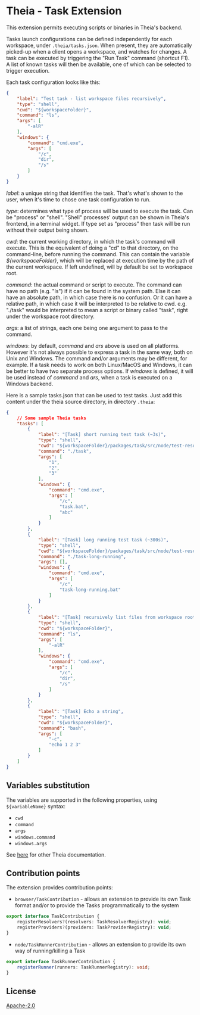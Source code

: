 # Theia - Task Extension

This extension permits executing scripts or binaries in Theia's backend.

Tasks launch configurations can be defined independently for each workspace, under `.theia/tasks.json`. When present, they are automatically picked-up when a client opens a workspace, and watches for changes. A task can be executed by triggering the "Run Task" command (shortcut F1). A list of known tasks will then be available, one of which can be selected to trigger execution.

Each task configuration looks like this:
``` json
{
    "label": "Test task - list workspace files recursively",
    "type": "shell",
    "cwd": "${workspaceFolder}",
    "command": "ls",
    "args": [
        "-alR"
    ],
    "windows": {
        "command": "cmd.exe",
        "args": [
            "/c",
            "dir",
            "/s"
        ]
    }
}
```

*label*: a unique string that identifies the task. That's what's shown to the user, when it's time to chose one task configuration to run.

*type*: determines what type of process will be used to execute the task. Can be "process" or "shell". "Shell" processes' output can be shown in Theia's frontend, in a terminal widget. If type set as "process" then task will be run without their output being shown.

*cwd*: the current working directory, in which the task's command will execute. This is the equivalent of doing a "cd" to that directory, on the command-line, before running the command. This can contain the variable *${workspaceFolder}*, which will be replaced at execution time by the path of the current workspace. If left undefined, will by default be set to workspace root.

*command*: the actual command or script to execute. The command can have no path (e.g. "ls") if it can be found in the system path. Else it can have an absolute path, in which case there is no confusion. Or it can have a relative path, in which case it will be interpreted to be relative to cwd. e.g. "./task" would be interpreted to mean a script or binary called "task", right under the workspace root directory.

*args*: a list of strings, each one being one argument to pass to the command.

*windows*: by default, *command* and *ars* above is used on all platforms. However it's not always possible to express a task in the same way, both on Unix and Windows. The command and/or arguments may be different, for example. If a task needs to work on both Linux/MacOS and Windows, it can be better to have two separate process options. If *windows* is defined, it will be used instead of *command* and *ars*, when a task is executed on a Windows backend.

Here is a sample tasks.json that can be used to test tasks. Just add this content under the theia source directory, in directory `.theia`:
``` json
{
    // Some sample Theia tasks
    "tasks": [
        {
            "label": "[Task] short running test task (~3s)",
            "type": "shell",
            "cwd": "${workspaceFolder}/packages/task/src/node/test-resources/",
            "command": "./task",
            "args": [
                "1",
                "2",
                "3"
            ],
            "windows": {
                "command": "cmd.exe",
                "args": [
                    "/c",
                    "task.bat",
                    "abc"
                ]
            }
        },
        {
            "label": "[Task] long running test task (~300s)",
            "type": "shell",
            "cwd": "${workspaceFolder}/packages/task/src/node/test-resources/",
            "command": "./task-long-running",
            "args": [],
            "windows": {
                "command": "cmd.exe",
                "args": [
                    "/c",
                    "task-long-running.bat"
                ]
            }
        },
        {
            "label": "[Task] recursively list files from workspace root",
            "type": "shell",
            "cwd": "${workspaceFolder}",
            "command": "ls",
            "args": [
                "-alR"
            ],
            "windows": {
                "command": "cmd.exe",
                "args": [
                    "/c",
                    "dir",
                    "/s"
                ]
            }
        },
        {
            "label": "[Task] Echo a string",
            "type": "shell",
            "cwd": "${workspaceFolder}",
            "command": "bash",
            "args": [
                "-c",
                "echo 1 2 3"
            ]
        }
    ]
}
```

## Variables substitution
The variables are supported in the following properties, using `${variableName}` syntax:
- `cwd`
- `command`
- `args`
- `windows.command`
- `windows.args`

See [here](https://github.com/theia-ide/theia) for other Theia documentation.

## Contribution points
The extension provides contribution points:
- `browser/TaskContribution` - allows an extension to provide its own Task format and/or to provide the Tasks programmatically to the system
```typescript
export interface TaskContribution {
    registerResolvers?(resolvers: TaskResolverRegistry): void;
    registerProviders?(providers: TaskProviderRegistry): void;
}
```
- `node/TaskRunnerContribution` - allows an extension to provide its own way of running/killing a Task
```typescript
export interface TaskRunnerContribution {
    registerRunner(runners: TaskRunnerRegistry): void;
}
```

## License
[Apache-2.0](https://github.com/theia-ide/theia/blob/master/LICENSE)
